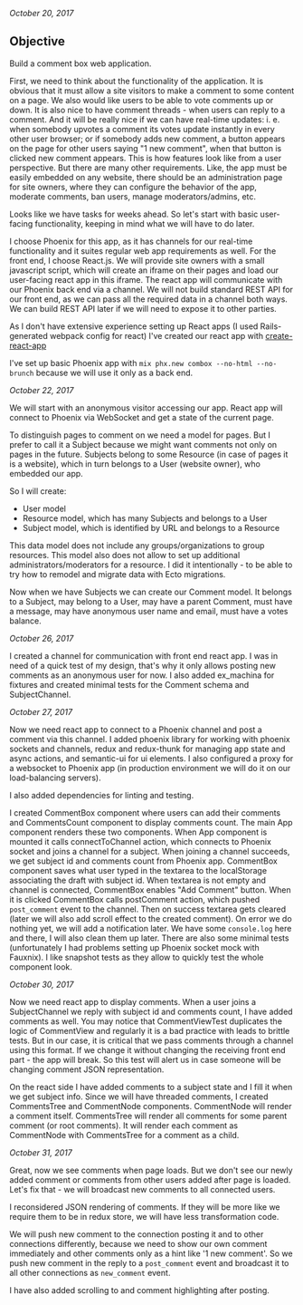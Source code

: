 _October 20, 2017_

## Objective

Build a comment box web application.

First, we need to think about the functionality of the application. It is obvious that it must allow a site visitors to make a comment to some content on a page. We also would like users to be able to vote comments up or down. It is also nice to have comment threads - when users can reply to a comment. And it will be really nice if we can have real-time updates: i. e. when somebody upvotes a comment its votes update instantly in every other user browser; or if somebody adds new comment, a button appears on the page for other users saying "1 new comment", when that button is clicked new comment appears.
This is how features look like from a user perspective. But there are many other requirements. Like, the app must be easily embedded on any website, there should be an administration page for site owners, where they can configure the behavior of the app, moderate comments, ban users, manage moderators/admins, etc.

Looks like we have tasks for weeks ahead. So let's start with basic user-facing functionality, keeping in mind what we will have to do later.

I choose Phoenix for this app, as it has channels for our real-time functionality and it suites regular web app requirements as well.
For the front end, I choose React.js.
We will provide site owners with a small javascript script, which will create an iframe on their pages and load our user-facing react app in this iframe. The react app will communicate with our Phoenix back end via a channel. We will not build standard REST API for our front end, as we can pass all the required data in a channel both ways. We can build REST API later if we will need to expose it to other parties.

As I don't have extensive experience setting up React apps (I used Rails-generated webpack config for react) I've created our react app with [create-react-app](https://github.com/facebookincubator/create-react-app)

I've set up basic Phoenix app with `mix phx.new combox --no-html --no-brunch` because we will use it only as a back end.

_October 22, 2017_

We will start with an anonymous visitor accessing our app. React app will connect to Phoenix via WebSocket and get a state of the current page.

To distinguish pages to comment on we need a model for pages. But I prefer to call it a Subject because we might want comments not only on pages in the future. Subjects belong to some Resource (in case of pages it is a website), which in turn belongs to a User (website owner), who embedded our app.

So I will create:

- User model
- Resource model, which has many Subjects and belongs to a User
- Subject model, which is identified by URL and belongs to a Resource

This data model does not include any groups/organizations to group resources. This model also does not allow to set up additional administrators/moderators for a resource. I did it intentionally - to be able to try how to remodel and migrate data with Ecto migrations.

Now when we have Subjects we can create our Comment model. It belongs to a Subject, may belong to a User, may have a parent Comment, must have a message, may have anonymous user name and email, must have a votes balance.

_October 26, 2017_

I created a channel for communication with front end react app. I was in need of a quick test of my design, that's why it only allows posting new comments as an anonymous user for now. I also added ex_machina for fixtures and created minimal tests for the Comment schema and SubjectChannel.

_October 27, 2017_

Now we need react app to connect to a Phoenix channel and post a comment via this channel.
I added phoenix library for working with phoenix sockets and channels, redux and redux-thunk for managing app state and async actions, and semantic-ui for ui elements. I also configured a proxy for a websocket to Phoenix app (in production environment we will do it on our load-balancing servers).

I also added dependencies for linting and testing.

I created CommentBox component where users can add their comments and CommentsCount component to display comments count. The main App component renders these two components. When App component is mounted it calls connectToChannel action, which connects to Phoenix socket and joins a channel for a subject. When joining a channel succeeds, we get subject id and comments count from Phoenix app. CommentBox component saves what user typed in the textarea to the localStorage associating the draft with subject id. When textarea is not empty and channel is connected, CommentBox enables "Add Comment" button. When it is clicked CommentBox calls postComment action, which pushed `post_comment` event to the channel. Then on success textarea gets cleared (later we will also add scroll effect to the created comment). On error we do nothing yet, we will add a notification later. We have some `console.log` here and there, I will also clean them up later.
There are also some minimal tests (unfortunately I had problems setting up Phoenix socket mock with Fauxnix). I like snapshot tests as they allow to quickly test the whole component look.

_October 30, 2017_

Now we need react app to display comments. When a user joins a SubjectChannel we reply with subject id and comments count, I have added comments as well.
You may notice that CommentViewTest duplicates the logic of CommentView and regularly it is a bad practice with leads to brittle tests. But in our case, it is critical that we pass comments through a channel using this format. If we change it without changing the receiving front end part - the app will break. So this test will alert us in case someone will be changing comment JSON representation.

On the react side I have added comments to a subject state and I fill it when we get subject info.
Since we will have threaded comments, I created CommentsTree and CommentNode components.
CommentNode will render a comment itself.
CommentsTree will render all comments for some parent comment (or root comments). It will render each comment as CommentNode with CommentsTree for a comment as a child.

_October 31, 2017_

Great, now we see comments when page loads. But we don't see our newly added comment or comments from other users added after page is loaded. Let's fix that - we will broadcast new comments to all connected users.

I reconsidered JSON rendering of comments. If they will be more like we require them to be in redux store, we will have less transformation code.

We will push new comment to the connection posting it and to other connections differently, because we need to show our own comment immediately and other comments only as a hint like '1 new comment'. So we push new comment in the reply to a `post_comment` event and broadcast it to all other connections as `new_comment` event.

I have also added scrolling to and comment highlighting after posting.
